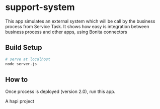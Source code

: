 # support-system

This app simulates an external system which will be call by the business process from Service Task. It shows how easy is integration between business process and other apps, using Bonita connectors 

## Build Setup

``` bash
# serve at localhost
node server.js
```

## How to

Once process is deployed (version 2.0), run this app.

A hapi project